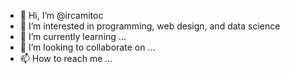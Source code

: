- 👋 Hi, I’m @ircamitoc
- 👀 I’m interested in programming, web design, and data science
- 🌱 I’m currently learning ...
- 💞️ I’m looking to collaborate on ...
- 📫 How to reach me ...

<!---
ircamitoc/ircamitoc is a ✨ special ✨ repository because its `README.md` (this file) appears on your GitHub profile.
You can click the Preview link to take a look at your changes.
--->
